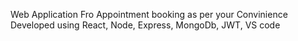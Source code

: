 Web Application Fro Appointment booking as per your Convinience
Developed using React, Node, Express, MongoDb, JWT, VS code
